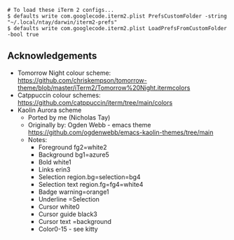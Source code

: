 ```
# To load these iTerm 2 configs...
$ defaults write com.googlecode.iterm2.plist PrefsCustomFolder -string "~/.local/ntay/darwin/iterm2-prefs"
$ defaults write com.googlecode.iterm2.plist LoadPrefsFromCustomFolder -bool true
```

## Acknowledgements

- Tomorrow Night colour scheme: https://github.com/chriskempson/tomorrow-theme/blob/master/iTerm2/Tomorrow%20Night.itermcolors
- Catppuccin colour schemes: https://github.com/catppuccin/iterm/tree/main/colors
- Kaolin Aurora scheme
	- Ported by me (Nicholas Tay)
	- Originally by: Ogden Webb - emacs theme https://github.com/ogdenwebb/emacs-kaolin-themes/tree/main
	- Notes:
		- Foreground fg2=white2
		- Background bg1=azure5
		- Bold white1
		- Links erin3
		- Selection region.bg=selection=bg4
		- Selection text region.fg=fg4=white4
		- Badge warning=orange1
		- Underline =Selection
		- Cursor white0
		- Cursor guide black3
		- Cursor text =background
		- Color0-15 - see kitty
